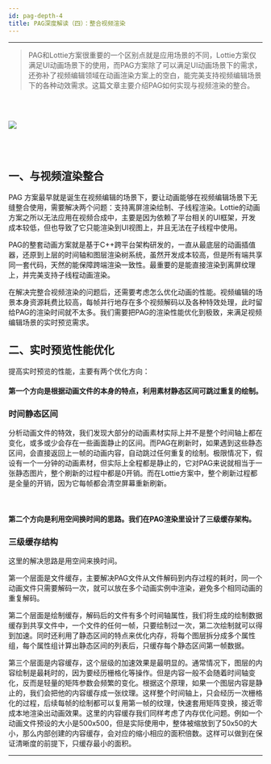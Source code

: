 ```yaml
---
id: pag-depth-4
title: PAG深度解读（四）：整合视频渲染
---
```

---

> PAG和Lottie方案很重要的一个区别点就是应用场景的不同，Lottie方案仅满足UI动画场景下的使用，而PAG方案除了可以满足UI动画场景下的需求，还弥补了视频编辑领域在动画渲染方案上的空白，能完美支持视频编辑场景下的各种动效需求。这篇文章主要介绍PAG如何实现与视频渲染的整合。

<img 
  src='https://pagio-1251316161.cos.ap-nanjing.myqcloud.com/img/docs/tech/pag_video.png' 
  style='margin: 32px 0 48px 0' 
/>
---

## 一、与视频渲染整合

PAG 方案最早就是诞生在视频编辑的场景下，要让动画能够在视频编辑场景下无缝整合使用，需要解决两个问题：支持离屏渲染绘制、子线程渲染。Lottie的动画方案之所以无法应用在视频合成中，主要是因为依赖了平台相关的UI框架，开发成本较低，但也导致了它只能渲染到UI视图上，并且无法在子线程中使用。

PAG的整套动画方案就是基于C++跨平台架构研发的，一直从最底层的动画插值器，还原到上层的时间轴和图层渲染树系统，虽然开发成本较高，但是所有端共享同一套代码，天然的能保障跨端渲染一致性。最重要的是能直接渲染到离屏纹理上，并完美支持子线程动画渲染。

在解决完整合视频渲染的问题后，还需要考虑怎么优化动画的性能。视频编辑的场景本身资源耗费比较高，每帧并行地存在多个视频解码以及各种特效处理，此时留给PAG的渲染时间就不太多。我们需要把PAG的渲染性能优化到极致，来满足视频编辑场景的实时预览需求。

## 二、实时预览性能优化

提高实时预览的性能，主要有两个优化方向：

#### 第一个方向是根据动画文件的本身的特点，利用素材静态区间可跳过重复的绘制。
### 时间静态区间
分析动画文件的特效，我们发现大部分的动画素材实际上并不是整个时间轴上都在变化，或多或少会存在一些画面静止的区间。而PAG在刷新时，如果遇到这些静态区间，会直接返回上一帧的动画内容，自动跳过任何重复的绘制。极限情况下，假设有一个一分钟的动画素材，但实际上全程都是静止的，它对PAG来说就相当于一张静态图片，整个刷新的过程中都是0开销。而在Lottie方案中，整个刷新过程都是全量的开销，因为它每帧都会清空屏幕重新刷新。

</br>

#### 第二个方向是利用空间换时间的思路。我们在PAG渲染里设计了三级缓存架构。
### 三级缓存结构
这里的解决思路是用空间来换时间。

第一个层面是文件缓存，主要解决PAG文件从文件解码到内存过程的耗时，同一个动画文件只需要解码一次，就可以放在多个动画实例中渲染，避免多个相同动画的重复解码。

第二个层面是绘制缓存，解码后的文件有多个时间轴属性，我们将生成的绘制数据缓存到共享文件中，一个文件的任何一帧，只要绘制过一次，第二次绘制就可以得到加速。同时还利用了静态区间的特点来优化内存，将每个图层拆分成多个属性组，每个属性组计算出静态区间的列表后，只缓存每个静态区间第一帧数据。

第三个层面是内容缓存，这个层级的加速效果是最明显的。通常情况下，图层的内容绘制是最耗时的，因为要经历栅格化等操作。但是内容一般不会随着时间轴变化，反而是轻量的矩阵参数会频繁的变化。根据这个原理，如果一个图层内容是静止的，我们会把他的内容缓存成一张纹理。这样整个时间轴上，只会经历一次栅格化的过程，后续每帧的绘制都可以复用第一帧的纹理，快速套用矩阵变换，接近零成本地渲染出动画效果。这里的内容缓存我们同样考虑了内存优化问题。例如一个动画文件预设的大小是500x500，但是实际使用中，整体被缩放到了50x50的大小，那么内部创建的内容缓存，会对应的缩小相应的面积倍数。这样可以做到在保证清晰度的前提下，只缓存最小的面积。

---